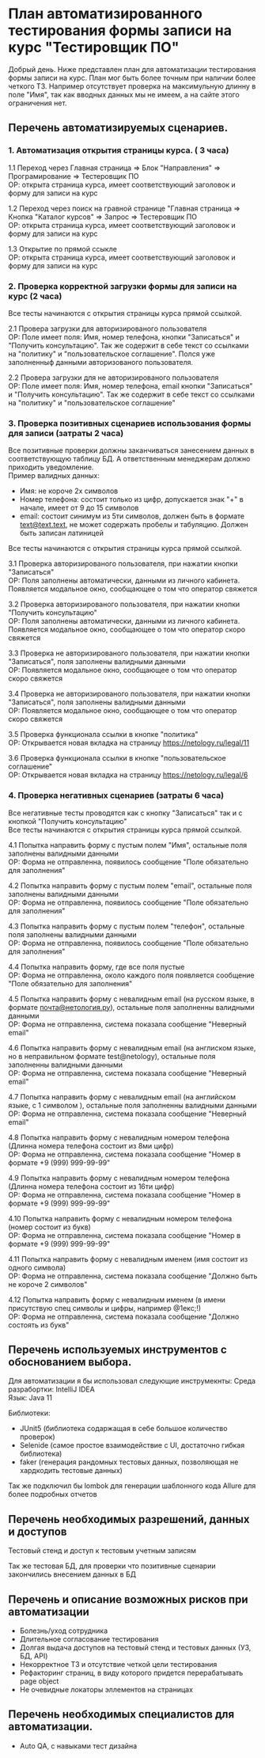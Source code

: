 # План автоматизированного тестирования формы записи на курс "Тестировщик ПО"
Добрый день. Ниже представлен план для автоматизации тестирования формы записи на курс. План мог быть более точным при наличии более четкого ТЗ. Например отсутствует проверка на максимульную длинну в поле "Имя", так как вводных данных мы не имеем, а на сайте этого ограничения нет.


## Перечень автоматизируемых сценариев.
### 1. Автоматизация открытия страницы курса.  ( 3 часа)  
     
   1.1 Переход через Главная страница => Блок "Направления" => Програмирование => Тестеровщик ПО  
       ОР: открыта страница курса, имеет соответствующий заголовок и форму для записи на курс
   
   1.2 Переход через поиск на гравной странице "Главная страница => Кнопка "Каталог курсов" => Запрос => Тестеровщик ПО   
       ОР: открыта страница курса, имеет соответствующий заголовок и форму для записи на курс
   
   1.3 Открытие по прямой ссыкле   
       ОР: открыта страница курса, имеет соответствующий заголовок и форму для записи на курс

### 2. Проверка корректной загрузки формы для записи на курс (2 часа)  

Все тесты начинаются с открытия страницы курса прямой ссылкой.

   2.1 Провера загрузки для авторизированого пользователя  
   ОР: Поле имеет поля: Имя, номер телефона, кнопки "Записаться" и "Получить консультацию". Так же содержит в себе текст со ссылками на "политику" и "пользовательское соглашение". Полся уже заполненныф данными авторизованого пользователя.

   2.2 Провера загрузки для не авторизированого пользователя  
   ОР: Поле имеет поля: Имя, номер телефона, email кнопки "Записаться" и "Получить консультацию". Так же содержит в себе текст со ссылками на "политику" и "пользовательское соглашение"
   
### 3. Проверка позитивных сценариев использования формы для записи (затраты 2 часа) 
Все позитивные проверки должны заканчиваться занесением данных в соответствующую таблицу БД. А ответственным менеджерам должно приходить уведомление.  
Пример валидных данных:
- Имя: не короче 2х символов
- Номер телефона: состоит только из цифр, допускается знак "+" в начале, имеет от 9 до 15 символов
- email: состоит синимум из 5ти символов, должен быть в формате text@text.text, не может содержать пробелы и табуляцию. Должен быть записан латиницей

Все тесты начинаются с открытия страницы курса прямой ссылкой.
   
   3.1 Проверка авторизированого пользователя, при нажатии кнопки "Записаться"  
   ОР: Поля заполнены автоматически, данными из личного кабинета. Появляется модальное окно, сообщающее о том что оператор свяжется  

   3.2 Проверка авторизированого пользователя, при нажатии кнопки "Получить консультацию"  
   ОР:  Поля заполнены автоматически, данными из личного кабинета. Появляется модальное окно, сообщающее о том что оператор скоро свяжется 

   3.3 Проверка не авторизированого пользователя, при нажатии кнопки "Записаться", поля заполнены валидными данными  
   ОР: Появляется модальное окно, сообщающее о том что оператор скоро свяжется 

   3.4 Проверка не авторизированого пользователя, при нажатии кнопки "Записаться", поля заполнены валидными данными  
   ОР: Появляется модальное окно, сообщающее о том что оператор скоро свяжется

   3.5 Проверка функционала ссылки в кнопке "политика"  
   ОР: Открывается новая вкладка на страницу https://netology.ru/legal/11

   3.6 Проверка функционала ссылки в кнопке "пользовательское соглашение"  
   ОР: Открывается новая вкладка на страницу https://netology.ru/legal/6

### 4. Проверка негативных сценариев (затраты 6 часа)
Все негативные тесты проводятся как с кнопку "Записаться" так и с кнопкой "Получить консультацию"  
Все тесты начинаются с открытия страницы курса прямой ссылкой.

   4.1 Попытка направить форму с пустым полем "Имя", остальные поля заполнены валидными данными     
   ОР: Форма не отправленна, появилось сообщение "Поле обязательно для заполнения"

   4.2 Попытка направить форму с пустым полем "email", остальные поля заполнены валидными данными     
   ОР: Форма не отправленна, появилось сообщение "Поле обязательно для заполнения"

   4.3 Попытка направить форму с пустым полем "телефон", остальные поля заполнены валидными данными    
   ОР: Форма не отправленна, появилось сообщение "Поле обязательно для заполнения"

   4.4 Попытка направить форму, где все поля пустые  
   ОР: Форма не отправленна, около каждого поля появляется сообщение "Поле обязательно для заполнения"  

   4.5 Попытка направить форму с невалидным email (на русском языке, в формате почта@нетология.ру), остальные поля заполненны валидными данными    
   ОР: Форма не отправленна, система показала сообщение "Неверный email"

   4.6 Попытка направить форму с невалидным email (на англиском языке, но в неправильном формате test@netology), остальные поля заполненны валидными данными  
   ОР: Форма не отправленна, система показала сообщение "Неверный email"
   
   4.7 Попытка направить форму с невалидным email (на английском языке, с 1 символом ), остальные поля заполненны валидными данными 
   ОР: Форма не отправленна, система показала сообщение "Неверный email"

   4.8 Попытка направить форму с невалидным номером телефона (Длинна номера телефона состоит из 8ми цифр)  
   ОР: Форма не отправленна, система показала сообщение "Номер в формате +9 (999) 999-99-99"

   4.9 Попытка направить форму с невалидным номером телефона (Длинна номера телефона состоит из 16ти цифр)  
   ОР: Форма не отправленна, система показала сообщение "Номер в формате +9 (999) 999-99-99"

   4.10 Попытка направить форму с невалидным номером телефона (номер состоит из букв)  
   ОР: Форма не отправленна, система показала сообщение "Номер в формате +9 (999) 999-99-99"

   4.11 Попытка направить форму с невалидным именем (имя состоит из одного символа)  
   ОР: Форма не отправленна, система показала сообщение "Должно быть не короче 2 символов"

   4.12 Попытка направить форму с невалидным именем (в имени присутствую спец символы и цифры, например @1екс;!)  
   ОР: Форма не отправленна, система показала сообщение "Должно состоять из букв"

## Перечень используемых инструментов с обоснованием выбора.
Для автоматизации я бы использовал следующие инструмекнты:
Среда разрабортки: IntelliJ IDEA  
Язык: Java 11  

Библиотеки:
- JUnit5 (библиотека содаржащая в себе большое количество проверок)
- Selenide (самое простое взаимодействие с UI, достаточно гибкая библиотека)
- faker (генерация рандомных тестовых данных, позволяющая не хардкодить тестовые данных)
  
Так же подключил бы lombok для генерации шаблонного кода
Allure для более подробных отчетов

## Перечень необходимых разрешений, данных и доступов
Тестовый стенд и доступ к тестовым учетным записям  

Так же тестовая БД, для проверки что позитивные сценарии закончились внесением данных в БД


## Перечень и описание возможных рисков при автоматизации
- Болезнь/уход сотрудника
- Длительное согласование тестирования
- Долгая выдача доступов на тестовый стенд и тестовых данных (УЗ, БД, API)
- Некорректное ТЗ и отсутствие четкой цели тестирования
- Рефакторинг страниц, в виду которого придется перерабатывать page object
- Не очевидные локаторы эллементов на страницах

  
## Перечень необходимых специалистов для автоматизации.
- Auto QA, с навыками тест дизайна




